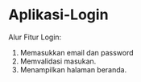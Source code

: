 # Aplikasi-Login

Alur Fitur Login:
1. Memasukkan email dan password
2. Memvalidasi masukan.
3. Menampilkan halaman beranda.

